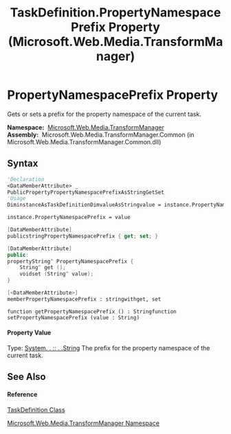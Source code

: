 ﻿---
title: TaskDefinition.PropertyNamespacePrefix Property  (Microsoft.Web.Media.TransformManager)
TOCTitle: PropertyNamespacePrefix Property
ms:assetid: P:Microsoft.Web.Media.TransformManager.TaskDefinition.PropertyNamespacePrefix
ms:mtpsurl: https://msdn.microsoft.com/en-us/library/microsoft.web.media.transformmanager.taskdefinition.propertynamespaceprefix(v=VS.90)
ms:contentKeyID: 35520773
ms.date: 06/14/2012
mtps_version: v=VS.90
f1_keywords:
- Microsoft.Web.Media.TransformManager.TaskDefinition.PropertyNamespacePrefix
- Microsoft.Web.Media.TransformManager.TaskDefinition.get_PropertyNamespacePrefix
- Microsoft.Web.Media.TransformManager.TaskDefinition.set_PropertyNamespacePrefix
dev_langs:
- CSharp
- JScript
- VB
- FSharp
- c++
api_location:
- Microsoft.Web.Media.TransformManager.Common.dll
api_name:
- Microsoft.Web.Media.TransformManager.TaskDefinition.get_PropertyNamespacePrefix
- Microsoft.Web.Media.TransformManager.TaskDefinition.PropertyNamespacePrefix
- Microsoft.Web.Media.TransformManager.TaskDefinition.set_PropertyNamespacePrefix
api_type:
- Managed
topic_type:
- apiref
- kbSyntax
product_family_name: VS
ROBOTS: INDEX,FOLLOW
---

# PropertyNamespacePrefix Property

Gets or sets a prefix for the property namespace of the current task.

**Namespace:**  [Microsoft.Web.Media.TransformManager](microsoft-web-media-transformmanager-namespace.md)  
**Assembly:**  Microsoft.Web.Media.TransformManager.Common (in Microsoft.Web.Media.TransformManager.Common.dll)

## Syntax

``` vb
'Declaration
<DataMemberAttribute> _
PublicPropertyPropertyNamespacePrefixAsStringGetSet
'Usage
DiminstanceAsTaskDefinitionDimvalueAsStringvalue = instance.PropertyNamespacePrefix

instance.PropertyNamespacePrefix = value
```

``` csharp
[DataMemberAttribute]
publicstringPropertyNamespacePrefix { get; set; }
```

``` c++
[DataMemberAttribute]
public:
propertyString^ PropertyNamespacePrefix {
    String^ get ();
    voidset (String^ value);
}
```

``` fsharp
[<DataMemberAttribute>]
memberPropertyNamespacePrefix : stringwithget, set
```

``` jscript
function getPropertyNamespacePrefix () : Stringfunction setPropertyNamespacePrefix (value : String)
```

#### Property Value

Type: [System. . :: . .String](https://msdn.microsoft.com/en-us/library/s1wwdcbf\(v=vs.90\))  
The prefix for the property namespace of the current task.  

## See Also

#### Reference

[TaskDefinition Class](taskdefinition-class-microsoft-web-media-transformmanager.md)

[Microsoft.Web.Media.TransformManager Namespace](microsoft-web-media-transformmanager-namespace.md)

